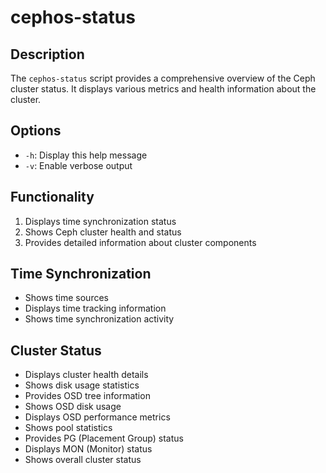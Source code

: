 # cephos-status

## Description
The `cephos-status` script provides a comprehensive overview of the Ceph cluster status. It displays various metrics and health information about the cluster.

## Options
- `-h`: Display this help message
- `-v`: Enable verbose output

## Functionality
1. Displays time synchronization status
1. Shows Ceph cluster health and status
1. Provides detailed information about cluster components

## Time Synchronization
- Shows time sources
- Displays time tracking information
- Shows time synchronization activity

## Cluster Status
- Displays cluster health details
- Shows disk usage statistics
- Provides OSD tree information
- Shows OSD disk usage
- Displays OSD performance metrics
- Shows pool statistics
- Provides PG (Placement Group) status
- Displays MON (Monitor) status
- Shows overall cluster status
